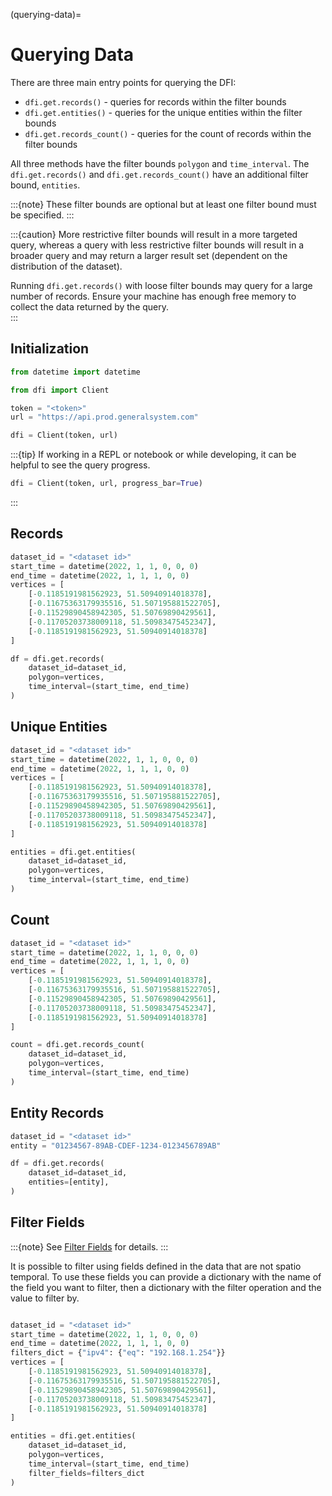 (querying-data)=

# Querying Data

There are three main entry points for querying the DFI:

- `dfi.get.records()` - queries for records within the filter bounds
- `dfi.get.entities()` - queries for the unique entities within the filter bounds
- `dfi.get.records_count()` - queries for the count of records within the filter bounds

All three methods have the filter bounds `polygon` and `time_interval`. The `dfi.get.records()` and `dfi.get.records_count()` have an additional filter bound, `entities`.

:::{note}
These filter bounds are optional but at least one filter bound must be specified.
:::

:::{caution}
More restrictive filter bounds will result in a more targeted query, whereas a query with less restrictive filter bounds will result in a broader query and may return a larger result set (dependent on the distribution of the dataset).

Running `dfi.get.records()` with loose filter bounds may query for a large number of records. Ensure your machine has enough free memory to collect the data returned by the query.  
:::

## Initialization

```python
from datetime import datetime

from dfi import Client

token = "<token>"
url = "https://api.prod.generalsystem.com"

dfi = Client(token, url)
```

:::{tip}
If working in a REPL or notebook or while developing, it can be helpful to see the query progress.

```python
dfi = Client(token, url, progress_bar=True)
```

:::

## Records

```python
dataset_id = "<dataset id>"
start_time = datetime(2022, 1, 1, 0, 0, 0)
end_time = datetime(2022, 1, 1, 1, 0, 0)
vertices = [
    [-0.1185191981562923, 51.50940914018378],
    [-0.11675363179935516, 51.507195881522705],
    [-0.11529890458942305, 51.50769890429561],
    [-0.11705203738009118, 51.50983475452347],
    [-0.1185191981562923, 51.50940914018378]
]

df = dfi.get.records(
    dataset_id=dataset_id,
    polygon=vertices,
    time_interval=(start_time, end_time)
)
```

## Unique Entities

```python
dataset_id = "<dataset id>"
start_time = datetime(2022, 1, 1, 0, 0, 0)
end_time = datetime(2022, 1, 1, 1, 0, 0)
vertices = [
    [-0.1185191981562923, 51.50940914018378],
    [-0.11675363179935516, 51.507195881522705],
    [-0.11529890458942305, 51.50769890429561],
    [-0.11705203738009118, 51.50983475452347],
    [-0.1185191981562923, 51.50940914018378]
]

entities = dfi.get.entities(
    dataset_id=dataset_id,
    polygon=vertices,
    time_interval=(start_time, end_time)
)
```

## Count

```python
dataset_id = "<dataset id>"
start_time = datetime(2022, 1, 1, 0, 0, 0)
end_time = datetime(2022, 1, 1, 1, 0, 0)
vertices = [
    [-0.1185191981562923, 51.50940914018378],
    [-0.11675363179935516, 51.507195881522705],
    [-0.11529890458942305, 51.50769890429561],
    [-0.11705203738009118, 51.50983475452347],
    [-0.1185191981562923, 51.50940914018378]
]

count = dfi.get.records_count(
    dataset_id=dataset_id,
    polygon=vertices,
    time_interval=(start_time, end_time)
)
```

## Entity Records

```python
dataset_id = "<dataset id>"
entity = "01234567-89AB-CDEF-1234-0123456789AB"

df = dfi.get.records(
    dataset_id=dataset_id,
    entities=[entity],
)
```

## Filter Fields

:::{note}
See [Filter Fields](#filter-fields) for details.
:::

It is possible to filter using fields defined in the data that are not spatio temporal. To use these fields you can provide a dictionary with the name of the field you want to filter, then a dictionary with the filter operation and the value to filter by.

```python

dataset_id = "<dataset id>"
start_time = datetime(2022, 1, 1, 0, 0, 0)
end_time = datetime(2022, 1, 1, 1, 0, 0)
filters_dict = {"ipv4": {"eq": "192.168.1.254"}}
vertices = [
    [-0.1185191981562923, 51.50940914018378],
    [-0.11675363179935516, 51.507195881522705],
    [-0.11529890458942305, 51.50769890429561],
    [-0.11705203738009118, 51.50983475452347],
    [-0.1185191981562923, 51.50940914018378]
]

entities = dfi.get.entities(
    dataset_id=dataset_id,
    polygon=vertices,
    time_interval=(start_time, end_time)
    filter_fields=filters_dict
)
```
